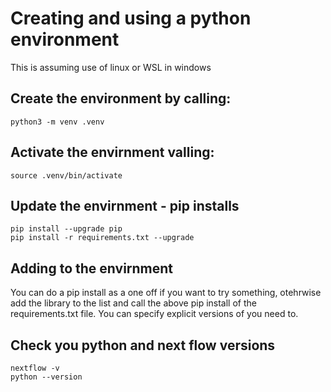 # Creating and using a python environment

This is assuming use of linux or WSL in windows

## Create the environment by calling:
```
python3 -m venv .venv
```

## Activate the envirnment valling:
```
source .venv/bin/activate
```

## Update the envirnment - pip installs
```
pip install --upgrade pip
pip install -r requirements.txt --upgrade
```

## Adding to the envirnment

You can do a pip install as a one off if you want to try something, otehrwise add the library to the list and call the above pip install of the requirements.txt file. You can specify explicit versions of you need to.

## Check you python and next flow versions
```
nextflow -v
python --version
```